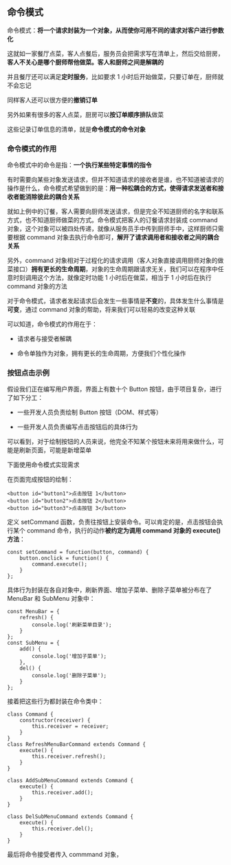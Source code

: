## 命令模式

命令模式：**将一个请求封装为一个对象，从而使你可用不同的请求对客户进行参数化**

这就如一家餐厅点菜，客人点餐后，服务员会把需求写在清单上，然后交给厨房，**客人不关心是哪个厨师帮他做菜。客人和厨师之间是解耦的**

并且餐厅还可以满足**定时服务**，比如要求 1 小时后开始做菜，只要订单在，厨师就不会忘记

同样客人还可以很方便的**撤销订单**

另外如果有很多的客人点菜，厨房可以**按订单顺序排队**做菜

这些记录订单信息的清单，就是**命令模式的命令对象**

### 命令模式的作用

命令模式中的命令是指：**一个执行某些特定事情的指令**

有时需要向某些对象发送请求，但并不知道请求的接收者是谁，也不知道被请求的操作是什么，命令模式希望做到的是：**用一种松耦合的方式，使得请求发送者和接收者能消除彼此的耦合关系**

就如上例中的订餐，客人需要向厨师发送请求，但是完全不知道厨师的名字和联系方式，也不知道厨师做菜的方式。命令模式把客人的订餐请求封装成 command 对象，这个对象可以被四处传递，就像从服务员手中传到厨师手中，这样厨师只需要根据 command 对象去执行命令即可，**解开了请求调用者和接收者之间的耦合关系**

另外，command 对象相对于过程化的请求调用（客人对象直接调用厨师对象的做菜接口）**拥有更长的生命周期**，对象的生命周期跟请求无关，我们可以在程序中任意时刻调用这个方法，就像定时功能 1 小时后在做菜，相当于 1 小时后在执行 command 对象的方法

对于命令模式，请求者发起请求后会发生一些事情是**不变**的，具体发生什么事情是**可变**，通过 command 对象的帮助，将来我们可以轻易的改变这种关联

可以知道，命令模式的作用在于：

- 请求者与接受者解耦

- 命令单独作为对象，拥有更长的生命周期，方便我们个性化操作

### 按钮点击示例

假设我们正在编写用户界面，界面上有数十个 Button 按钮，由于项目复杂，进行了如下分工：

- 一些开发人员负责绘制 Button 按钮（DOM、样式等）

- 一些开发人员负责编写点击按钮后的具体行为

可以看到，对于绘制按钮的人员来说，他完全不知某个按钮未来将用来做什么，可能是刷新页面，可能是新增菜单

下面使用命令模式实现需求

在页面完成按钮的绘制：

    <button id="button1">点击按钮 1</button>
    <button id="button2">点击按钮 2</button> 
    <button id="button3">点击按钮 3</button>

定义 setCommand 函数，负责往按钮上安装命令。可以肯定的是，点击按钮会执行某个 command 命令，执行的动作**被约定为调用 command 对象的 execute() 方法**：

    const setCommand = function(button, command) { 
        button.onclick = function() { 
            command.execute(); 
        }
    };

具体行为封装在各自对象中，刷新界面、增加子菜单、删除子菜单被分布在了 MenuBar 和 SubMenu 对象中：

    const MenuBar = {
        refresh() {
            console.log('刷新菜单目录');
        }
    };
    const SubMenu = {
        add() {
            console.log('增加子菜单');
        },
        del() {
            console.log('删除子菜单');
        }
    };

接着把这些行为都封装在命令类中：

    class Command {
        constructor(receiver) {
            this.receiver = receiver;
        }
    }
    class RefreshMenuBarCommand extends Command {
        execute() {
            this.receiver.refresh();
        }
    }

    class AddSubMenuCommand extends Command {
        execute() {
            this.receiver.add();
        }
    }

    class DelSubMenuCommand extends Command {
        execute() {
            this.receiver.del();
        }
    }

最后将命令接受者传入 commmand 对象，